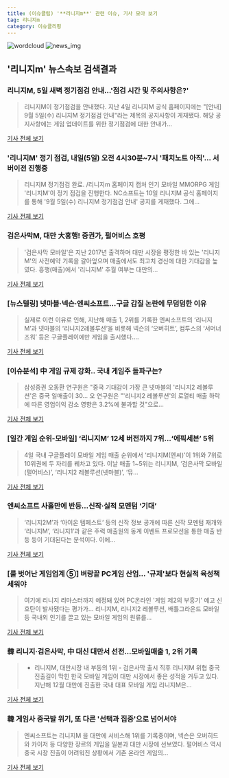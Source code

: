 ```yaml
---
title: (이슈클립) '**리니지m**' 관련 이슈, 기사 모아 보기
tag: 리니지m
category: 이슈클리핑
---
```

![wordcloud](https://s3.ap-northeast-2.amazonaws.com/lyrics101-wordcloud/2018-09-05-1536081111.png)
![news_img](https://user-images.githubusercontent.com/42597476/44507050-1206f400-a6e4-11e8-8d98-7ffbfebb353f.png)
## **'**리니지m**'** 뉴스속보 검색결과
### 리니지M, 5일 새벽 정기점검 안내…'점검 시간 및 주의사항은?'

>리니지M이 정기점검을 안내했다. 지난 4일 리니지M 공식 홈페이지에는 "[안내] 9월 5일(수) 리니지M 정기점검 안내"라는 제목의 공지사항이 게재됐다. 해당 공지사항에는 게임 업데이트를 위한 정기점검에 대한 안내가...

<a href="http://www.topstarnews.net/news/articleView.html?idxno=477190" target="_blank">기사 전체 보기</a>

### '리니지M' 정기 점검, 내일(5일) 오전 4시30분~7시 '패치노트 아직'… 서버이전 진행중

>리니지M 정기점검 완료. /리니지m 홈페이지 캡처 인기 모바일 MMORPG 게임 '리니지M'이 정기 점검을 진행한다. NC소프트는 10일 리니지M 공식 홈페이지를 통해 '9월 5일(수) 리니지M 정기점검 안내' 공지를 게재했다. 그에...

<a href="http://www.kyeongin.com/main/view.php?key=20180904002056103" target="_blank">기사 전체 보기</a>

### 검은사막M, 대만 大흥행! 증권가, 펄어비스 호평

>'검은사막 모바일'은 지난 2017년 출격하며 대만 시장을 평정한 바 있는 '리니지M'의 사전예약 기록을 갈아엎으며 매출에서도 최고치 경신에 대한 기대감을 높였다. 흥행(매출)에서 '리니지M' 추월 여부는 대만의...

<a href="http://www.biztribune.co.kr/news/view.php?no=72461" target="_blank">기사 전체 보기</a>

### [뉴스텔링] 넷마블·넥슨·엔씨소프트…구글 갑질 논란에 무덤덤한 이유

>실제로 이런 이유로 인해, 지난해 매출 1, 2위를 기록한 엔씨소프트의 ‘리니지M’과 넷마블의 ‘리니지2레볼루션’을 비롯해 넥슨의 ‘오버히트’, 컴투스의 ‘서머너즈워’ 등은 구글플레이에만 게임을 출시했다....

<a href="http://www.cnbnews.com/news/article.html?no=383664" target="_blank">기사 전체 보기</a>

### [이슈분석] 中 게임 규제 강화.. 국내 게임주 돌파구는?

>삼성증권 오동환 연구원은 "중국 기대감이 가장 큰 넷마블의 '리니지2 레볼루션'은 중국 일매출이 30... 오 연구원은 "'리니지2 레볼루션'의 로열티 매출 하락에 따른 영업이익 감소 영향은 3.2%에 불과할 것"으로...

<a href="http://www.itooza.com/common/iview.php?no=2018090413363048128" target="_blank">기사 전체 보기</a>

### [일간 게임 순위-모바일] ‘리니지M’ 12세 버전까지 7위…‘에픽세븐’ 5위

>4일 국내 구글플레이 모바일 게임 매출 순위에서 ‘리니지M(엔씨)’이 1위와 7위로 10위권에 두 자리를 꿰차고 있다. 이날 매출 1~5위는 리니지M, ‘검은사막 모바일(펄어비스)’, ‘리니지2 레볼루션(넷마블)’, ‘뮤...

<a href="http://www.kukinews.com/news/article.html?no=582448" target="_blank">기사 전체 보기</a>

### 엔씨소프트 사흘만에 반등…신작·실적 모멘텀 ‘기대’

>‘리니지2M’과 ‘아이온 템페스트’ 등의 신작 정보 공개에 따른 신작 모멘텀 재개와 ‘리니지M’, ‘리니지1’과 같은 주력 매출원의 동계 이벤트 프로모션을 통한 매출 반등 등이 기대된다는 분석이다. 이에...

<a href="http://game.mk.co.kr/view.php?year=2018&no=556140" target="_blank">기사 전체 보기</a>

### [룰 벗어난 게임업계 ⑤] 벼랑끝 PC게임 산업… '규제'보다 현실적 육성책 세워야

>여기에 리니지 리마스터까지 예정돼 있어 PC온라인 '게임 제2의 부흥기' 예고 신호탄이 발사됐다는 평가가... 리니지M, 리니지2 레볼루션, 배틀그라운드 모바일 등 국내외 인기를 끌고 있는 모바일 게임의 원류를...

<a href="http://daily.hankooki.com/lpage/ittech/201809/dh20180904083515138280.htm" target="_blank">기사 전체 보기</a>

### 韓 리니지·검은사막, 中 대신 대만서 선전…모바일매출 1, 2위 기록

>- 리니지M, 대만시장 내 부동의 1위 - 검은사막 출시 직후 리니지M 위협 중국 진출길이 막힌 한국 모바일 게임이 대만 시장에서 좋은 성적을 거두고 있다. 지난해 12월 대만에 진출한 국내 대표 모바일 게임 리니지M은...

<a href="http://www.edaily.co.kr/news/newspath.asp?newsid=01193926619336840" target="_blank">기사 전체 보기</a>

### 韓 게임사 중국발 위기, 또 다른 '선택과 집중'으로 넘어서야

>엔씨소프트는 리니지M 을 대만에 서비스해 1위를 기록중이며, 넥슨은 오버히드와 카이저 등 다양한 장르의 게임을 일본과 대만 시장에 선보였다. 펄어비스 역시 중국 시장 진출이 어려워진 상황에서 기존 온라인 게임의...

<a href="http://it.chosun.com/site/data/html_dir/2018/09/04/2018090400308.html" target="_blank">기사 전체 보기</a>


